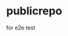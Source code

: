 # publicrepo
for e2e test








































































































































































































































































































































































































































































































































































































































































































































































































































































































































































































































































































































































































































































































































































































































































































































































































































































































































































































































































































































































































































































































































































































































































































































































































































































































































































































































































































































































































































































































































































































































































































































































































































































































































































































































































































































































































































































































































































































































































































































































































































































































































































































































































































































































































































































































































































































































































































































